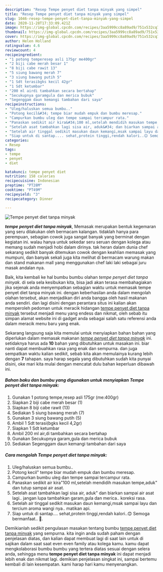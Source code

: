 ```yaml
---
description: "Resep Tempe penyet diet tanpa minyak yang simpel"
title: "Resep Tempe penyet diet tanpa minyak yang simpel"
slug: 1046-resep-tempe-penyet-diet-tanpa-minyak-yang-simpel
date: 2020-11-28T17:33:09.421Z
image: https://img-global.cpcdn.com/recipes/3aa5999cc8a89ad9/751x532cq70/tempe-penyet-diet-tanpa-minyak-foto-resep-utama.jpg
thumbnail: https://img-global.cpcdn.com/recipes/3aa5999cc8a89ad9/751x532cq70/tempe-penyet-diet-tanpa-minyak-foto-resep-utama.jpg
cover: https://img-global.cpcdn.com/recipes/3aa5999cc8a89ad9/751x532cq70/tempe-penyet-diet-tanpa-minyak-foto-resep-utama.jpg
author: Helen Holland
ratingvalue: 4.6
reviewcount: 4
recipeingredient:
- "1 potong temperesep asli 175gr me400gr"
- "2 biji cabe merah besar 1"
- "8 biji cabe rawit 13"
- "5 siung bawang merah 7"
- "3 siung bawang putih 5"
- "1 Sdt terasibgks kecil 42gr"
- "1 Sdt ketumbar"
- "200 ml airdi tambahkan secara bertahap"
- "Secukupnya garamgula dan merica bubuk"
- "Segenggam daun kemangi tambahan dari saya"
recipeinstructions:
- "Uleg/haluskan semua bumbu.."
- "Potong kecil&#34; tempe biar mudah empuk dan bumbu meresap."
- "Campurkan bumbu uleg dan tempe sampai tercampur rata."
- "Panaskan sedikit air kira&#34;100 ml,setelah mendidih masukan tempe,aduk&#34; dan tutup sampai air asat."
- "Setelah asat tambahkan lagi sisa air, aduk&#34; dan biarkan sampai air asat lagi.. jangan lupa tambahkan garam,gula dan merica.. koreksi rasa."
- "Setelah air tinggal sedikit masukan daun kemangi,msak sampai layu dan tercium aroma wangi nya.. matikan api."
- "Siap untuk di santap.... sehat,protein tinggi,rendah kalori..😊 Semoga bermanfaat.. 🥰."
categories:
- Resep
tags:
- tempe
- penyet
- diet

katakunci: tempe penyet diet 
nutrition: 158 calories
recipecuisine: Indonesian
preptime: "PT28M"
cooktime: "PT49M"
recipeyield: "3"
recipecategory: Dinner

---
```



![Tempe penyet diet tanpa minyak](https://img-global.cpcdn.com/recipes/3aa5999cc8a89ad9/751x532cq70/tempe-penyet-diet-tanpa-minyak-foto-resep-utama.jpg)

<b><i>tempe penyet diet tanpa minyak</i></b>, Memasak merupakan bentuk kegemaran yang seru dilakukan oleh bermacam kalangan. tidaklah hanya para perempuan, sebagian cowok juga sangat banyak yang berminat dengan kegiatan ini. walau hanya untuk sekedar seru seruan dengan kolega atau memang sudah menjadi hobi dalam dirinya. tak heran dalam dunia chef sekarang sedikit banyak ditemukan cowok dengan keahlian memasak yang mumpuni, dan banyak sekali juga kita melihat di bermacam warung makan dan stand makanan mall yang menggunakan chef laki laki sebagai juru masak andalan nya.



Baik, kita kembali ke hal bumbu bumbu olahan <i>tempe penyet diet tanpa minyak</i>. di sela sela kesibukan kita, bisa jadi akan terasa membahagiakan jika sejenak anda menyempatkan sebagian waktu untuk memasak tempe penyet diet tanpa minyak ini. dengan keberhasilan anda dalam mengolah olahan tersebut, akan menjadikan diri anda bangga oleh hasil makanan anda sendiri. dan lagi disini dengan perantara situs ini kalian akan memperoleh pedoman untuk meracik hidangan <u>tempe penyet diet tanpa minyak</u> tersebut menjadi menu yang endess dan nikmat, oleh sebab itu simpan alamat website ini di gadget anda sebagai salah satu referensi anda dalam meracik menu baru yang enak.


Sekarang langsung saja kita memulai untuk menyiapkan bahan bahan yang diperlukan dalam memasak makanan <u><i>tempe penyet diet tanpa minyak</i></u> ini. setidaknya harus ada <b>10</b> bahan yang dibutuhkan untuk masakan ini. biar nanti dapat membuahkan rasa yang enak dan sempurna. dan juga sempatkan waktu kalian sedikit, sebab kita akan memulainya kurang lebih dengan <b>7</b> tahapan. saya harap segala yang dibutuhkan sudah kita punyai disini, oke mari kita mulai dengan mencatat dulu bahan keperluan dibawah ini.

<!--inarticleads1-->

##### Bahan baku dan bumbu yang digunakan untuk menyiapkan Tempe penyet diet tanpa minyak:

1. Gunakan 1 potong tempe,resep asli 175gr (me:400gr)
1. Siapkan 2 biji cabe merah besar (1)
1. Siapkan 8 biji cabe rawit (13)
1. Sediakan 5 siung bawang merah (7)
1. Gunakan 3 siung bawang putih (5)
1. Ambil 1 Sdt terasi(bgks kecil 4,2gr)
1. Siapkan 1 Sdt ketumbar
1. Ambil 200 ml air,di tambahkan secara bertahap
1. Gunakan Secukupnya garam,gula dan merica bubuk
1. Sediakan Segenggam daun kemangi tambahan dari saya




<!--inarticleads2-->

##### Cara mengolah Tempe penyet diet tanpa minyak:

1. Uleg/haluskan semua bumbu..
1. Potong kecil&#34; tempe biar mudah empuk dan bumbu meresap.
1. Campurkan bumbu uleg dan tempe sampai tercampur rata.
1. Panaskan sedikit air kira&#34;100 ml,setelah mendidih masukan tempe,aduk&#34; dan tutup sampai air asat.
1. Setelah asat tambahkan lagi sisa air, aduk&#34; dan biarkan sampai air asat lagi.. jangan lupa tambahkan garam,gula dan merica.. koreksi rasa.
1. Setelah air tinggal sedikit masukan daun kemangi,msak sampai layu dan tercium aroma wangi nya.. matikan api.
1. Siap untuk di santap.... sehat,protein tinggi,rendah kalori..😊 Semoga bermanfaat.. 🥰.




Demikianlah sedikit pengulasan masakan tentang bumbu <u>tempe penyet diet tanpa minyak</u> yang sempurna. kita ingin anda sudah paham dengan penjelasan diatas, dan kalian dapat membuat lagi di saat lain untuk di sajikan dalam saat saat even even family atau kolega kamu. kamu dapat mengkolaborasi bumbu bumbu yang tertera diatas sesuai dengan selera anda, sehingga menu <b>tempe penyet diet tanpa minyak</b> ini dapat menjadi lebih enak dan nikmat lagi. demikian penjelasan singkat ini, sampai bertemu kembali di lain kesempatan. kami harap hari kamu menyenangkan.
